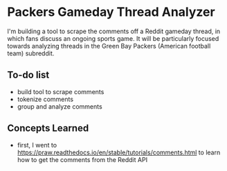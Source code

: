 # Packers Gameday Thread Analyzer

I'm building a tool to scrape the comments off a Reddit gameday thread, in which fans discuss an ongoing sports game. It will be particularly focused towards analyzing threads in the Green Bay Packers (American football team) subreddit.

## To-do list
- build tool to scrape comments
- tokenize comments
- group and analyze comments

## Concepts Learned
- first, I went to https://praw.readthedocs.io/en/stable/tutorials/comments.html to learn how to get the comments from the Reddit API